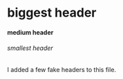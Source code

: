 # biggest header
#### medium header
###### smallest header 

I added a few fake headers to this file. 
